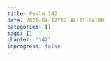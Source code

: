 ```yaml
---
title: Psalm 142
date: 2020-04-12T12:44:11-04:00
categories: []
tags: []
chapter: "142"
inprogress: false
---
```


